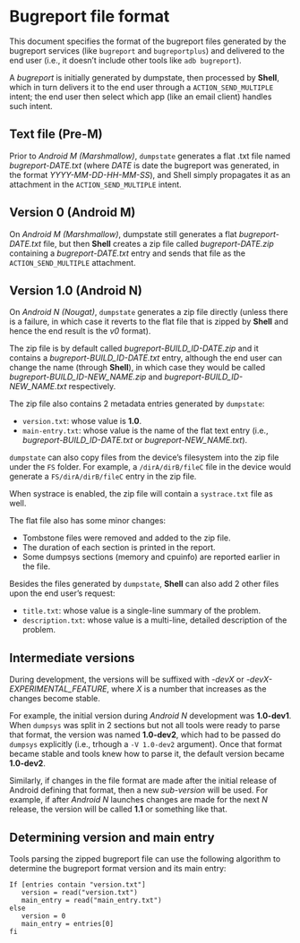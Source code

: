 # Bugreport file format

This document specifies the format of the bugreport files generated by the
bugreport services (like `bugreport` and `bugreportplus`) and delivered to the
end user (i.e., it doesn’t include other tools like `adb bugreport`).

A _bugreport_ is initially generated by dumpstate, then processed by **Shell**,
which in turn delivers it to the end user through a `ACTION_SEND_MULTIPLE`
intent; the end user then select which app (like an email client) handles such
intent.

## Text file (Pre-M)
Prior to _Android M (Marshmallow)_, `dumpstate` generates a flat .txt file named
_bugreport-DATE.txt_ (where _DATE_ is date the bugreport was generated, in the
format _YYYY-MM-DD-HH-MM-SS_), and Shell simply propagates it as an attachment
in the `ACTION_SEND_MULTIPLE` intent.

## Version 0 (Android M)
On _Android M (Marshmallow)_, dumpstate still generates a flat
_bugreport-DATE.txt_ file, but then **Shell** creates a zip file called
_bugreport-DATE.zip_ containing a _bugreport-DATE.txt_ entry and sends that
file as the `ACTION_SEND_MULTIPLE` attachment.

## Version 1.0 (Android N)
On _Android N (Nougat)_, `dumpstate` generates a zip file directly (unless there
is a failure, in which case it reverts to the flat file that is zipped by
**Shell** and hence the end result is the _v0_ format).

The zip file is by default called _bugreport-BUILD_ID-DATE.zip_ and it contains a
_bugreport-BUILD_ID-DATE.txt_ entry, although the end user can change the name (through
**Shell**), in which case they would be called _bugreport-BUILD_ID-NEW_NAME.zip_ and
_bugreport-BUILD_ID-NEW_NAME.txt_ respectively.

The zip file also contains 2 metadata entries generated by `dumpstate`:

- `version.txt`:  whose value is **1.0**.
- `main-entry.txt`: whose value is the name of the flat text entry (i.e.,
  _bugreport-BUILD_ID-DATE.txt_ or _bugreport-NEW_NAME.txt_).

`dumpstate` can also copy files from the device’s filesystem into the zip file
under the `FS` folder. For example, a `/dirA/dirB/fileC` file in the device
would generate a `FS/dirA/dirB/fileC` entry in the zip file.

When systrace is enabled, the zip file will contain a `systrace.txt` file as well.

The flat file also has some minor changes:

- Tombstone files were removed and added to the zip file.
- The duration of each section is printed in the report.
- Some dumpsys sections (memory and cpuinfo) are reported earlier in the file.

Besides the files generated by `dumpstate`, **Shell** can also add 2 other
files upon the end user’s request:

- `title.txt`: whose value is a single-line summary of the problem.
- `description.txt`: whose value is a multi-line, detailed description of the problem.

## Intermediate versions
During development, the versions will be suffixed with _-devX_ or
_-devX-EXPERIMENTAL_FEATURE_, where _X_ is a number that increases as the
changes become stable.

For example, the initial version during _Android N_ development was
**1.0-dev1**. When `dumpsys` was split in 2 sections but not all tools were
ready to parse that format, the version was named **1.0-dev2**,
which had to be passed do `dumpsys` explicitly (i.e., trhough a
`-V 1.0-dev2` argument). Once that format became stable and tools
knew how to parse it, the default version became **1.0-dev2**.

Similarly, if changes in the file format are made after the initial release of
Android defining that format, then a new _sub-version_ will be used.
For example, if after _Android N_ launches changes are made for the next _N_
release, the version will be called **1.1** or something like that.

Determining version and main entry
-----------------------------------------------

Tools parsing the zipped bugreport file can use the following algorithm to
determine the bugreport format version and its main entry:

```
If [entries contain "version.txt"]
   version = read("version.txt")
   main_entry = read("main_entry.txt")
else
   version = 0
   main_entry = entries[0]
fi
```
